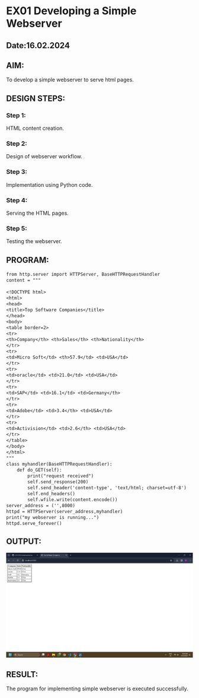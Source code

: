 # EX01 Developing a Simple Webserver

## Date:16.02.2024

## AIM:

To develop a simple webserver to serve html pages.

## DESIGN STEPS:

### Step 1:

HTML content creation.

### Step 2:

Design of webserver workflow.

### Step 3:

Implementation using Python code.

### Step 4:

Serving the HTML pages.

### Step 5:

Testing the webserver.

## PROGRAM:

```
from http.server import HTTPServer, BaseHTTPRequestHandler
content = """

<!DOCTYPE html>
<html>
<head>
<title>Top Software Companies</title>
</head>
<body>
<table border=2>
<tr>
<th>Company</th> <th>Sales</th> <th>Nationality</th>
</tr>
<tr>
<td>Micro Soft</td> <th>57.9</td> <td>USA</td>
</tr>
<tr>
<td>oracle</td> <td>21.0</td> <td>USA</td>
</tr>
<tr>
<td>SAP</td> <td>16.1</td> <td>Germany</th>
</tr>
<tr>
<td>Adobe</td> <td>3.4</th> <td>USA</td>
</tr>
<tr>
<td>Activision</td> <td>2.6</th> <td>USA</td>
</tr>
</table>
</body>
</html>
"""
class myhandler(BaseHTTPRequestHandler):
    def do_GET(self):
        print("request received")
        self.send_response(200)
        self.send_header('content-type', 'text/html; charset=utf-8')
        self.end_headers()
        self.wfile.write(content.encode())
server_address = ('',8000)
httpd = HTTPServer(server_address,myhandler)
print("my webserver is running...")
httpd.serve_forever()
```

## OUTPUT:

![alt text](<WEBSERVER EX-01.png>)

## RESULT:

The program for implementing simple webserver is executed successfully.
